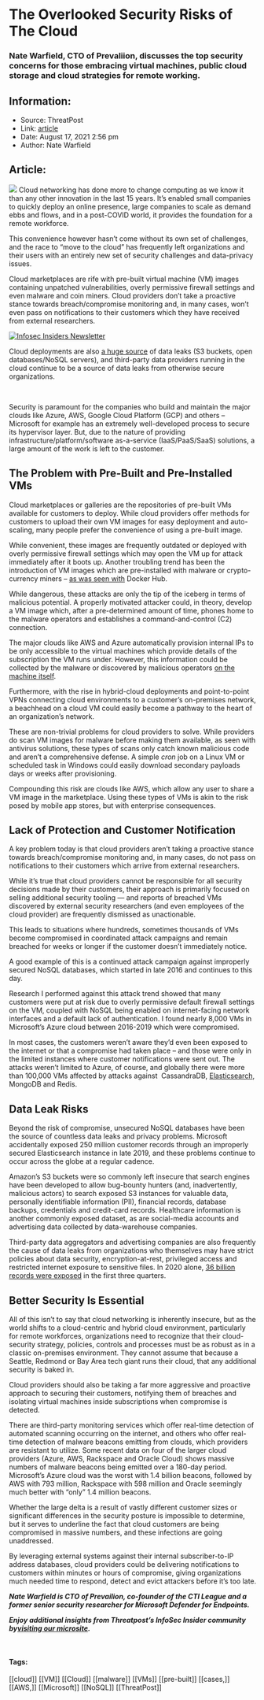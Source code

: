 # The Overlooked Security Risks of The Cloud
### Nate Warfield, CTO of Prevaliion, discusses the top security concerns for those embracing virtual machines, public cloud storage and cloud strategies for remote working.

## Information:
+ Source: ThreatPost
+ Link: [article](https://kasperskycontenthub.com/threatpost-global/?p=168754)
+ Date: August 17, 2021  2:56 pm
+ Author: Nate Warfield


## Article:
![](https://media.threatpost.com/wp-content/uploads/sites/103/2021/08/17145342/cloud-e1629226435519.jpg)
Cloud networking has done more to change computing as we know it than any other innovation in the last 15 years. It’s enabled small companies to quickly deploy an online presence, large companies to scale as demand ebbs and flows, and in a post-COVID world, it provides the foundation for a remote workforce.


This convenience however hasn’t come without its own set of challenges, and the race to “move to the cloud” has frequently left organizations and their users with an entirely new set of security challenges and data-privacy issues.


Cloud marketplaces are rife with pre-built virtual machine (VM) images containing unpatched vulnerabilities, overly permissive firewall settings and even malware and coin miners. Cloud providers don’t take a proactive stance towards breach/compromise monitoring and, in many cases, won’t even pass on notifications to their customers which they have received from external researchers.


[![Infosec Insiders Newsletter](https://media.threatpost.com/wp-content/uploads/sites/103/2021/07/10165815/infosec_insiders_in_article_promo.png)](https://threatpost.com/infosec-insider-subscription-page/?utm_source=ART&utm_medium=ART&utm_campaign=InfosecInsiders_Newsletter_Promo/)


Cloud deployments are also [a huge source](https://threatpost.com/google-cloud-buckets-exposed-misconfiguration/159429/) of data leaks (S3 buckets, open databases/NoSQL servers), and third-party data providers running in the cloud continue to be a source of data leaks from otherwise secure organizations.


 


Security is paramount for the companies who build and maintain the major clouds like Azure, AWS, Google Cloud Platform (GCP) and others – Microsoft for example has an extremely well-developed process to secure its hypervisor layer. But, due to the nature of providing infrastructure/platform/software as-a-service (IaaS/PaaS/SaaS) solutions, a large amount of the work is left to the customer.


**The Problem with Pre-Built and Pre-Installed VMs**
----------------------------------------------------


Cloud marketplaces or galleries are the repositories of pre-built VMs available for customers to deploy. While cloud providers offer methods for customers to upload their own VM images for easy deployment and auto-scaling, many people prefer the convenience of using a pre-built image.


While convenient, these images are frequently outdated or deployed with overly permissive firewall settings which may open the VM up for attack immediately after it boots up. Another troubling trend has been the introduction of VM images which are pre-installed with malware or crypto-currency miners – [as was seen with](https://threatpost.com/malicious-docker-cryptomining-images/165120/) Docker Hub.


While dangerous, these attacks are only the tip of the iceberg in terms of malicious potential. A properly motivated attacker could, in theory, develop a VM image which, after a pre-determined amount of time, phones home to the malware operators and establishes a command-and-control (C2) connection.


The major clouds like AWS and Azure automatically provision internal IPs to be only accessible to the virtual machines which provide details of the subscription the VM runs under. However, this information could be collected by the malware or discovered by malicious operators [on the machine itself](https://threatpost.com/windows-containers-malware-targets-kubernetes/166692/).


Furthermore, with the rise in hybrid-cloud deployments and point-to-point VPNs connecting cloud environments to a customer’s on-premises network, a beachhead on a cloud VM could easily become a pathway to the heart of an organization’s network.


These are non-trivial problems for cloud providers to solve. While providers do scan VM images for malware before making them available, as seen with antivirus solutions, these types of scans only catch known malicious code and aren’t a comprehensive defense. A simple *cron* job on a Linux VM or scheduled task in Windows could easily download secondary payloads days or weeks after provisioning.


Compounding this risk are clouds like AWS, which allow any user to share a VM image in the marketplace. Using these types of VMs is akin to the risk posed by mobile app stores, but with enterprise consequences.


**Lack of Protection and Customer Notification**
------------------------------------------------


A key problem today is that cloud providers aren’t taking a proactive stance towards breach/compromise monitoring and, in many cases, do not pass on notifications to their customers which arrive from external researchers.


While it’s true that cloud providers cannot be responsible for all security decisions made by their customers, their approach is primarily focused on selling additional security tooling — and reports of breached VMs discovered by external security researchers (and even employees of the cloud provider) are frequently dismissed as unactionable.


This leads to situations where hundreds, sometimes thousands of VMs become compromised in coordinated attack campaigns and remain breached for weeks or longer if the customer doesn’t immediately notice.


A good example of this is a continued attack campaign against improperly secured NoSQL databases, which started in late 2016 and continues to this day.


Research I performed against this attack trend showed that many customers were put at risk due to overly permissive default firewall settings on the VM, coupled with NoSQL being enabled on internet-facing network interfaces and a default lack of authentication. I found nearly 8,000 VMs in Microsoft’s Azure cloud between 2016-2019 which were compromised.


In most cases, the customers weren’t aware they’d even been exposed to the internet or that a compromise had taken place – and those were only in the limited instances where customer notifications were sent out. The attacks weren’t limited to Azure, of course, and globally there were more than 100,000 VMs affected by attacks against  CassandraDB, [Elasticsearch](https://threatpost.com/cloud-leak-320m-dating-site-records/159225/), MongoDB and Redis.


**Data Leak Risks**
-------------------


Beyond the risk of compromise, unsecured NoSQL databases have been the source of countless data leaks and privacy problems. Microsoft accidentally exposed 250 million customer records through an improperly secured Elasticsearch instance in late 2019, and these problems continue to occur across the globe at a regular cadence.


Amazon’s S3 buckets were so commonly left insecure that search engines have been developed to allow bug-bounty hunters (and, inadvertently, malicious actors) to search exposed S3 instances for valuable data, personally identifiable information (PII), financial records, database backups, credentials and credit-card records. Healthcare information is another commonly exposed dataset, as are social-media accounts and advertising data collected by data-warehouse companies.


Third-party data aggregators and advertising companies are also frequently the cause of data leaks from organizations who themselves may have strict policies about data security, encryption-at-rest, privileged access and restricted internet exposure to sensitive files. In 2020 alone, [36 billion records were exposed](https://cisomag.eccouncil.org/2020-is-the-worst-year-on-record-in-terms-of-data-breaches-survey/) in the first three quarters.


**Better Security Is Essential**
--------------------------------


All of this isn’t to say that cloud networking is inherently insecure, but as the world shifts to a cloud-centric and hybrid cloud environment, particularly for remote workforces, organizations need to recognize that their cloud-security strategy, policies, controls and processes must be as robust as in a classic on-premises environment. They cannot assume that because a Seattle, Redmond or Bay Area tech giant runs their cloud, that any additional security is baked in.


Cloud providers should also be taking a far more aggressive and proactive approach to securing their customers, notifying them of breaches and isolating virtual machines inside subscriptions when compromise is detected.


There are third-party monitoring services which offer real-time detection of automated scanning occurring on the internet, and others who offer real-time detection of malware beacons emitting from clouds, which providers are resistant to utilize. Some recent data on four of the larger cloud providers (Azure, AWS, Rackspace and Oracle Cloud) shows massive numbers of malware beacons being emitted over a 180-day period. Microsoft’s Azure cloud was the worst with 1.4 billion beacons, followed by AWS with 793 million, Rackspace with 598 million and Oracle seemingly much better with “only” 1.4 million beacons.


Whether the large delta is a result of vastly different customer sizes or significant differences in the security posture is impossible to determine, but it serves to underline the fact that cloud customers are being compromised in massive numbers, and these infections are going unaddressed.


By leveraging external systems against their internal subscriber-to-IP address databases, cloud providers could be delivering notifications to customers within minutes or hours of compromise, giving organizations much needed time to respond, detect and evict attackers before it’s too late.


***Nate Warfield is CTO of Prevailion, co-founder of the CTI League and a former senior security researcher for Microsoft Defender for Endpoints.***


***Enjoy additional insights from Threatpost’s InfoSec Insider community by***[***visiting our microsite***](https://threatpost.com/microsite/infosec-insiders-community/)***.***


 




#### Tags:
[[cloud]] [[VM]] [[Cloud]] [[malware]] [[VMs]] [[pre-built]] [[cases,]] [[AWS,]] [[Microsoft]] [[NoSQL]] [[ThreatPost]]
